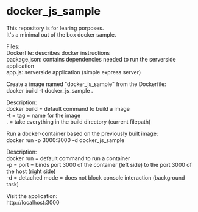 # docker_js_sample

This repository is for learing porposes.<br/>
It's a minimal out of the box docker sample.<br/>

Files:<br/>
Dockerfile: describes docker instructions<br/>
package.json: contains dependencies needed to run the serverside application<br/>
app.js: serverside application (simple express server)<br/>


Create a image named "docker_js_sample" from the Dockerfile:<br/>
	docker build -t docker_js_sample . <br/>

Description:<br/>
docker build = default command to build a image<br/>
-t = tag = name for the image<br/>
. = take everything in the build directory (current filepath)<br/>


Run a docker-container based on the previously built image:<br/>
	docker run -p 3000:3000 -d docker_js_sample <br/>

Description:<br/>
docker run = default command to run a container<br/>
-p = port = binds port 3000 of the container (left side) to the port 3000 of the host (right side)<br/>
-d = detached mode = does not block console interaction (background task)<br/>


Visit the application:<br/>
	http://localhost:3000 <br/>